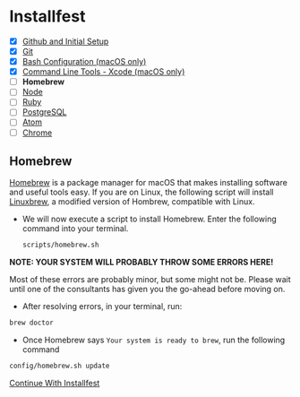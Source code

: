 # Installfest

- [x] [Github and Initial Setup](github.md)
- [x] [Git](git.md)
- [x] [Bash Configuration (macOS only)](bash.md)
- [x] [Command Line Tools - Xcode (macOS only)](command_line_tools.md)
- [ ] **Homebrew**
- [ ] [Node](node.md)
- [ ] [Ruby](ruby.md)
- [ ] [PostgreSQL](postgres.md)
- [ ] [Atom](atom.md)
- [ ] [Chrome](chrome.md)

## Homebrew

[Homebrew](https://brew.sh/) is a package manager for macOS that makes installing software and useful tools easy. If you are on Linux, the following script will install [Linuxbrew](http://linuxbrew.sh/), a modified version of Hombrew, compatible with Linux.

- We will now execute a script to install Homebrew. Enter the following command
  into your terminal.

    ```bash
  scripts/homebrew.sh
    ```

**NOTE: YOUR SYSTEM WILL PROBABLY THROW SOME ERRORS HERE!**

Most of these
errors are probably minor, but some might not be. Please wait until one of the
consultants has given you the go-ahead before moving on.

-   After resolving errors, in your terminal, run:

```bash
brew doctor
```

-   Once Homebrew says `Your system is ready to brew`, run the following command

```bash
config/homebrew.sh update
```

[Continue With Installfest](node.md)
